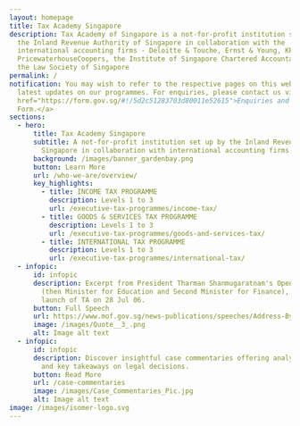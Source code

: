 ```yaml
---
layout: homepage
title: Tax Academy Singapore
description: Tax Academy of Singapore is a not-for-profit institution set up by
  the Inland Revenue Authority of Singapore in collaboration with the
  international accounting firms - Deloitte & Touche, Ernst & Young, KPMG and
  PricewaterhouseCoopers, the Institute of Singapore Chartered Accountants and
  the Law Society of Singapore
permalink: /
notification: You may wish to refer to the respective pages on this website for
  latest updates on our programmes. For enquiries, please contact us via <a
  href="https://form.gov.sg/#!/5d2c51283703d80011e52615">Enquiries and Feedback
  Form.</a>
sections:
  - hero:
      title: Tax Academy Singapore
      subtitle: A not-for-profit institution set up by the Inland Revenue Authority of
        Singapore in collaboration with international accounting firms
      background: /images/banner_gardenbay.png
      button: Learn More
      url: /who-we-are/overview/
      key_highlights:
        - title: INCOME TAX PROGRAMME
          description: Levels 1 to 3
          url: /executive-tax-programmes/income-tax/
        - title: GOODS & SERVICES TAX PROGRAMME
          description: Levels 1 to 3
          url: /executive-tax-programmes/goods-and-services-tax/
        - title: INTERNATIONAL TAX PROGRAMME
          description: Levels 1 to 3
          url: /executive-tax-programmes/international-tax/
  - infopic:
      id: infopic
      description: Excerpt from President Tharman Shanmugaratnam's Opening Address
        (then Minister for Education and Second Minister for Finance), at the
        launch of TA on 28 Jul 06.
      button: Full Speech
      url: https://www.mof.gov.sg/news-publications/speeches/Address-By-Mr-Tharman-Shanmugaratnam-Minister-For-Education-And-Second-Minister-For-Finance-At-The-Launch-Of-The-Tax-Academy-And-Opening-Of-The-Transf
      image: /images/Quote__3_.png
      alt: Image alt text
  - infopic:
      id: infopic
      description: Discover insightful case commentaries offering analysis, insights
        and key takeaways on legal decisions.
      button: Read More
      url: /case-commentaries
      image: /images/Case_Commentaries_Pic.jpg
      alt: Image alt text
image: /images/isomer-logo.svg
---
```

